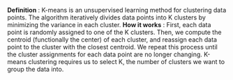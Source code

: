 **Definition** : K-means is an unsupervised learning method for clustering data points. The algorithm iteratively divides data points into K clusters by minimizing the variance in each cluster.
**How it works** : First, each data point is randomly assigned to one of the K clusters. Then, we compute the centroid (functionally the center) of each cluster, and reassign each data point to the cluster with the closest centroid. We repeat this process until the cluster assignments for each data point are no longer changing.
K-means clustering requires us to select K, the number of clusters we want to group the data into. 
